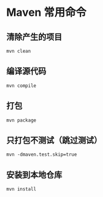 #  Maven 常用命令

## 清除产生的项目

```
mvn clean
```

## 编译源代码

```
mvn compile
```

## 打包

```
mvn package
```

## 只打包不测试（跳过测试）

```
mvn -dmaven.test.skip=true
```

## 安装到本地仓库

```
mvn install
```
